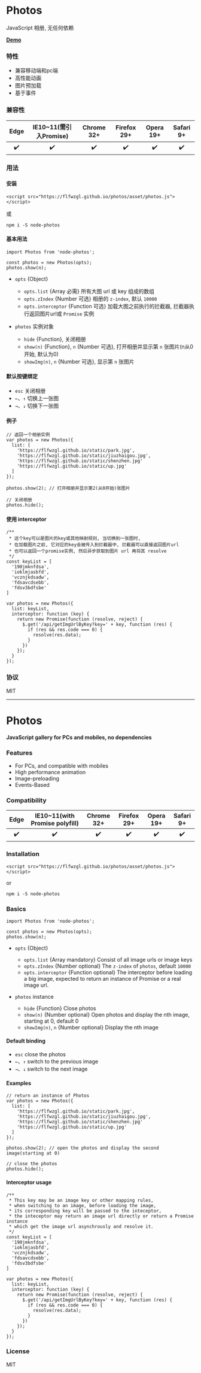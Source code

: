 # Photos
JavaScript 相册, 无任何依赖

**[Demo](https://demo.fanlinfeng.com/photos--%E7%9B%B8%E5%86%8C/)**

### 特性
* 兼容移动端和pc端
* 高性能动画
* 图片预加载
* 基于事件

### 兼容性
| Edge |  IE10~11(需引入Promise)    | Chrome 32+ |  Firefox 29+ | Opera 19+ |  Safari 9+  |
| :-:  |   :-:                    |  :-:       |   :-:        | :-:         |   :--:     |
|  ✔️  |    ✔️                    |   ✔️       |   ✔️         |  ✔️         |   ✔️       |



### 用法


#### 安装

```
<script src="https://flfwzgl.github.io/photos/asset/photos.js"></script>
```
或
```
npm i -S node-photos
```

#### 基本用法

```
import Photos from 'node-photos';

const photos = new Photos(opts);
photos.show(n);
```

* `opts` {Object}
  * `opts.list` {Array 必需} 所有大图 url 或 key 组成的数组
  * `opts.zIndex` {Number 可选} 相册的 `z-index`, 默认 `10000`
  * `opts.interceptor` {Function 可选} 加载大图之前执行的拦截器, 拦截器执行返回图片url或 `Promise` 实例


* `photos` 实例对象
  * `hide` {Function}, 关闭相册
  * `show(n)` {Function}, `n` {Number 可选}, 打开相册并显示第 `n` 张图片(n从0开始, 默认为0)
  * `showImg(n)`, `n` {Number 可选}, 显示第 `n` 张图片


#### 默认按键绑定
* `esc` 关闭相册
* `←`、`↑` 切换上一张图
* `→`、`↓` 切换下一张图


#### 例子
```
// 返回一个相册实例
var photos = new Photos({
  list: [
    'https://flfwzgl.github.io/static/park.jpg',
    'https://flfwzgl.github.io/static/jiuzhaigou.jpg',
    'https://flfwzgl.github.io/static/shenzhen.jpg'
    'https://flfwzgl.github.io/static/up.jpg'
  ]
});

photos.show(2); // 打开相册并显示第2(从0开始)张图片

// 关闭相册
photos.hide();
```


#### 使用 interceptor
```
/**
 * 这个key可以是图片的key或其他映射规则, 当切换到一张图时,
 * 在加载图片之前, 它对应的key会被传入到拦截器中, 拦截器可以直接返回图片url
 * 也可以返回一个promise实例, 然后异步获取到图片 url 再将其 resolve 
 */
const keyList = [
  '190jmknfdsa',
  'ioklmjasbfd',
  'vcznjkdsadw',
  'fdsavcdsebb',
  'fdsv3bdfsbe'
]

var photos = new Photos({
  list: keyList,
  interceptor: function (key) {
    return new Promise(function (resolve, reject) {
      $.get('/api/getImgUrlByKey?key=' + key, function (res) {
        if (res && res.code === 0) {
          resolve(res.data);
        }
      })
    });
  }
});
```


### 协议
MIT



---

# Photos

**JavaScript gallery for PCs and mobiles, no dependencies**


### Features

* For PCs, and compatible with mobiles
* High performance animation
* Image-preloading
* Events-Based

### Compatibility
| Edge |  IE10~11(with Promise polyfill)    | Chrome 32+ |  Firefox 29+ | Opera 19+ |  Safari 9+  |
| :-:  |   :-:                               |  :-:       |   :-:        | :-:         |   :--:     |
|  ✔️  |    ✔️                               |   ✔️       |   ✔️         |  ✔️         |   ✔️       |


### Installation

```
<script src="https://flfwzgl.github.io/photos/asset/photos.js"></script>
```
or
```
npm i -S node-photos
```
### Basics
```
import Photos from 'node-photos';

const photos = new Photos(opts);
photos.show(n);
```

* `opts` {Object}
  * `opts.list` {Array mandatory} Consist of all image urls or image keys
  * `opts.zIndex` {Number optional}  The `z-index` of `photos`, default `10000`
  * `opts.interceptor` {Function optional}  The interceptor before loading a big image, expected to return an instance of Promise or a real image url.


* `photos` instance
  * `hide` {Function} Close photos
  * `show(n)` {Number optional} Open photos and display the nth image, starting at 0, default 0
  * `showImg(n)`, `n` {Number optional} Display the nth image


#### Default binding
* `esc` close the photos
* `←`、`↑` switch to the previous image
* `→`、`↓` switch to the next image


#### Examples
```
// return an instance of Photos
var photos = new Photos({
  list: [
    'https://flfwzgl.github.io/static/park.jpg',
    'https://flfwzgl.github.io/static/jiuzhaigou.jpg',
    'https://flfwzgl.github.io/static/shenzhen.jpg'
    'https://flfwzgl.github.io/static/up.jpg'
  ]
});

photos.show(2); // open the photos and display the second image(starting at 0)

// close the photos
photos.hide();
```


#### Interceptor usage
```
/**
 * This key may be an image key or other mapping rules,
 * when switching to an image, before loading the image,
 * its corresponding key will be passed to the inteceptor,
 * the inteceptor may return an image url directly or return a Promise instance
 * which get the image url asynchrously and resolve it.
 */
const keyList = [
  '190jmknfdsa',
  'ioklmjasbfd',
  'vcznjkdsadw',
  'fdsavcdsebb',
  'fdsv3bdfsbe'
]

var photos = new Photos({
  list: keyList,
  interceptor: function (key) {
    return new Promise(function (resolve, reject) {
      $.get('/api/getImgUrlByKey?key=' + key, function (res) {
        if (res && res.code === 0) {
          resolve(res.data);
        }
      })
    });
  }
});
```

### License
MIT








